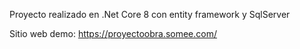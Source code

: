 Proyecto realizado en .Net Core 8 con entity framework y SqlServer

Sitio web demo:
https://proyectoobra.somee.com/
